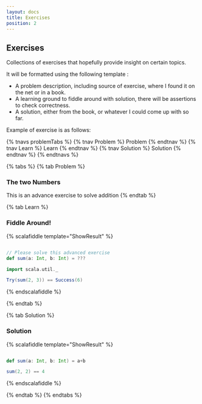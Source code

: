 ```yaml
---
layout: docs
title: Exercises 
position: 2
---
```


<h2> Exercises </h2>

Collections of exercises that hopefully provide insight on certain topics.

It will be formatted using the following template :
- A problem description, including source of exercise, where I found it on the net or in a book.
- A learning ground to fiddle around with solution, there will be assertions to check correctness.
- A solution, either from the book, or whatever I could come up with so far.

Example of exercise is as follows: 

{% tnavs problemTabs %}
    {% tnav Problem %} Problem  {% endtnav %}
    {% tnav Learn %} Learn  {% endtnav %}
    {% tnav Solution  %} Solution  {% endtnav %}
{% endtnavs %}

{% tabs %}
{% tab Problem %} 
<h3>The two Numbers</h3>
   This is an advance exercise to solve addition
{% endtab %}

{% tab Learn %} 
<h3>Fiddle Around!</h3>

{% scalafiddle template="ShowResult" %}
```scala 

// Please solve this advanced exercise
def sum(a: Int, b: Int) = ??? 

import scala.util._ 

Try(sum(2, 3)) == Success(6)

```
{% endscalafiddle %}

{% endtab %}

{% tab Solution  %} 
<h3>Solution</h3>

{% scalafiddle template="ShowResult" %}
```scala 

def sum(a: Int, b: Int) = a+b 

sum(2, 2) == 4
```
{% endscalafiddle %}


{% endtab %}
{% endtabs %}
